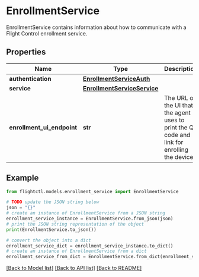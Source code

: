 # EnrollmentService

EnrollmentService contains information about how to communicate with a Flight Control enrollment service.

## Properties

Name | Type | Description | Notes
------------ | ------------- | ------------- | -------------
**authentication** | [**EnrollmentServiceAuth**](EnrollmentServiceAuth.md) |  | 
**service** | [**EnrollmentServiceService**](EnrollmentServiceService.md) |  | 
**enrollment_ui_endpoint** | **str** | The URL of the UI that the agent uses to print the QR code and link for enrolling the device. | 

## Example

```python
from flightctl.models.enrollment_service import EnrollmentService

# TODO update the JSON string below
json = "{}"
# create an instance of EnrollmentService from a JSON string
enrollment_service_instance = EnrollmentService.from_json(json)
# print the JSON string representation of the object
print(EnrollmentService.to_json())

# convert the object into a dict
enrollment_service_dict = enrollment_service_instance.to_dict()
# create an instance of EnrollmentService from a dict
enrollment_service_from_dict = EnrollmentService.from_dict(enrollment_service_dict)
```
[[Back to Model list]](../README.md#documentation-for-models) [[Back to API list]](../README.md#documentation-for-api-endpoints) [[Back to README]](../README.md)


